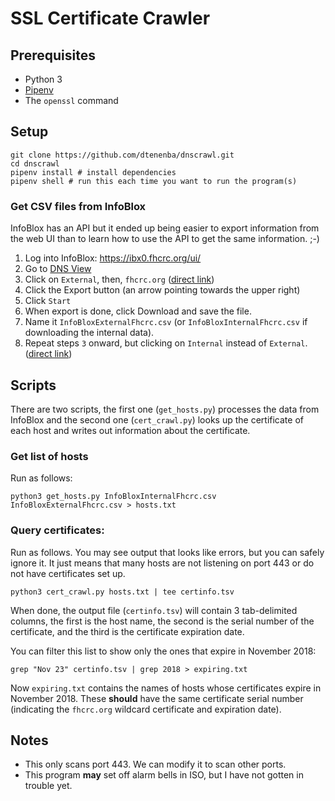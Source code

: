 # SSL Certificate Crawler

## Prerequisites

* Python 3
* [Pipenv](https://pipenv.readthedocs.io/en/latest/)
* The `openssl` command

## Setup


```
git clone https://github.com/dtenenba/dnscrawl.git
cd dnscrawl
pipenv install # install dependencies
pipenv shell # run this each time you want to run the program(s)
```

### Get CSV files from InfoBlox

InfoBlox has an API but it ended up being easier to export information from the web UI than to learn how to use the API to get the same information. ;-)

1. Log into InfoBlox: https://ibx0.fhcrc.org/ui/
2. Go to [DNS View](https://ibx0.fhcrc.org/ui/nBJ-Hf7PKRawZ-jMk12q6w/nBJc5/Mk172#-1967799319)
3. Click on `External`, then, `fhcrc.org` ([direct link](https://ibx0.fhcrc.org/ui/0_MKtoqgCQPbXOhF67jWpg/0_M1d/XOh70#-728562417))
4. Click the Export button (an arrow pointing towards the upper right)
5. Click `Start`
6. When export is done, click Download and save the file. 
7. Name it `InfoBloxExternalFhcrc.csv` (or `InfoBloxInternalFhcrc.csv` if
  downloading the internal data).
8. Repeat steps `3` onward, but clicking on `Internal` instead of `External`. ([direct link](https://ibx0.fhcrc.org/ui/0_MKtoqgCQPbXOhF67jWpg/0_M1d/XOh70#1981605629))  









## Scripts

There are two scripts, the first one (`get_hosts.py`)  processes the data from InfoBlox 
and the second one (`cert_crawl.py`) looks up the certificate of each host and writes out
information about the certificate.

### Get list of hosts

Run as follows:

```
python3 get_hosts.py InfoBloxInternalFhcrc.csv InfoBloxExternalFhcrc.csv > hosts.txt
```

### Query certificates:

Run as follows. You may see output that looks like errors, but you can safely ignore it. It just means that many hosts are not listening on port 443 or do not have certificates set up.


```
python3 cert_crawl.py hosts.txt | tee certinfo.tsv
```

When done, the output file (`certinfo.tsv`) will contain 3 tab-delimited columns, the first is the host name, the second is the serial number of the certificate, and the third is the certificate expiration date.

You can filter this list to show only the ones that expire in November 2018:

```
grep "Nov 23" certinfo.tsv | grep 2018 > expiring.txt
```

Now `expiring.txt` contains the names of hosts whose certificates expire in November 2018. These **should** have the same certificate serial number  (indicating the `fhcrc.org` wildcard certificate and expiration date).


## Notes

* This only scans port 443. We can modify it to scan other ports.
* This program **may** set off alarm bells in ISO, but I have not gotten in trouble yet.